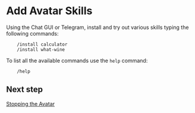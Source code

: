 # Add Avatar Skills

Using the Chat GUI or Telegram, install and try out various skills typing the following commands:

        /install calculator
        /install what-wine

To list all the available commands use the `help` command:

        /help

## Next step

[Stopping the Avatar](300_Stopping_Avatar.md) 
